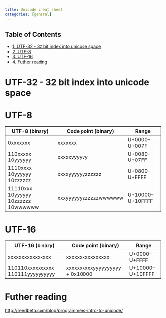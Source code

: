 ```yaml
---
title: Unicode cheat sheet
categories: [general]
---
```

<div id="table-of-contents">
<h2>Table of Contents</h2>
<div id="text-table-of-contents">
<ul>
<li><a href="#sec-1">1. UTF-32 - 32 bit index into unicode space</a></li>
<li><a href="#sec-2">2. UTF-8</a></li>
<li><a href="#sec-3">3. UTF-16</a></li>
<li><a href="#sec-4">4. Futher reading</a></li>
</ul>
</div>
</div>

# UTF-32 - 32 bit index into unicode space<a id="sec-1" name="sec-1"></a>

# UTF-8<a id="sec-2" name="sec-2"></a>

<table border="2" cellspacing="0" cellpadding="6" rules="groups" frame="hsides">


<colgroup>
<col  class="left" />

<col  class="left" />

<col  class="left" />
</colgroup>
<thead>
<tr>
<th scope="col" class="left">UTF-8 (binary)</th>
<th scope="col" class="left">Code point (binary)</th>
<th scope="col" class="left">Range</th>
</tr>
</thead>

<tbody>
<tr>
<td class="left">0xxxxxxx</td>
<td class="left">xxxxxxx</td>
<td class="left">U+0000–U+007F</td>
</tr>


<tr>
<td class="left">110xxxxx 10yyyyyy</td>
<td class="left">xxxxxyyyyyy</td>
<td class="left">U+0080–U+07FF</td>
</tr>


<tr>
<td class="left">1110xxxx 10yyyyyy   10zzzzzz</td>
<td class="left">xxxxyyyyyyzzzzzz</td>
<td class="left">U+0800–U+FFFF</td>
</tr>


<tr>
<td class="left">11110xxx 10yyyyyy 10zzzzzz 10wwwwww</td>
<td class="left">xxxyyyyyyzzzzzzwwwwww</td>
<td class="left">U+10000–U+10FFFF</td>
</tr>
</tbody>
</table>

# UTF-16<a id="sec-3" name="sec-3"></a>

<table border="2" cellspacing="0" cellpadding="6" rules="groups" frame="hsides">


<colgroup>
<col  class="left" />

<col  class="left" />

<col  class="left" />
</colgroup>
<thead>
<tr>
<th scope="col" class="left">UTF-16 (binary)</th>
<th scope="col" class="left">Code point (binary)</th>
<th scope="col" class="left">Range</th>
</tr>
</thead>

<tbody>
<tr>
<td class="left">xxxxxxxxxxxxxxxx</td>
<td class="left">xxxxxxxxxxxxxxxx</td>
<td class="left">U+0000–U+FFFF</td>
</tr>


<tr>
<td class="left">110110xxxxxxxxxx 110111yyyyyyyyyy</td>
<td class="left">xxxxxxxxxxyyyyyyyyyy + 0x10000</td>
<td class="left">U+10000–U+10FFFF</td>
</tr>
</tbody>
</table>

# Futher reading<a id="sec-4" name="sec-4"></a>

<http://reedbeta.com/blog/programmers-intro-to-unicode/>
